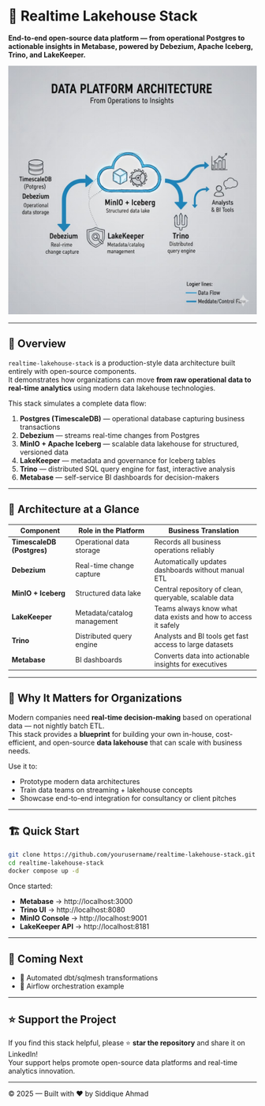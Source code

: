 # 🧊 Realtime Lakehouse Stack

**End-to-end open-source data platform — from operational Postgres to actionable insights in Metabase, powered by Debezium, Apache Iceberg, Trino, and LakeKeeper.**

![Architecture](docs/realtime-lakehouse-architecture.png)

---

## 🚀 Overview

`realtime-lakehouse-stack` is a production-style data architecture built entirely with open-source components.  
It demonstrates how organizations can move **from raw operational data to real-time analytics** using modern data lakehouse technologies.

This stack simulates a complete data flow:

1. **Postgres (TimescaleDB)** — operational database capturing business transactions
2. **Debezium** — streams real-time changes from Postgres
3. **MinIO + Apache Iceberg** — scalable data lakehouse for structured, versioned data
4. **LakeKeeper** — metadata and governance for Iceberg tables
5. **Trino** — distributed SQL query engine for fast, interactive analysis
6. **Metabase** — self-service BI dashboards for decision-makers

---

## 🧱 Architecture at a Glance

| Component | Role in the Platform | Business Translation |
|------------|----------------------|----------------------|
| **TimescaleDB (Postgres)** | Operational data storage | Records all business operations reliably |
| **Debezium** | Real-time change capture | Automatically updates dashboards without manual ETL |
| **MinIO + Iceberg** | Structured data lake | Central repository of clean, queryable, scalable data |
| **LakeKeeper** | Metadata/catalog management | Teams always know what data exists and how to access it safely |
| **Trino** | Distributed query engine | Analysts and BI tools get fast access to large datasets |
| **Metabase** | BI dashboards | Converts data into actionable insights for executives |

---

## 💼 Why It Matters for Organizations

Modern companies need **real-time decision-making** based on operational data — not nightly batch ETL.  
This stack provides a **blueprint** for building your own in-house, cost-efficient, and open-source **data lakehouse** that can scale with business needs.

Use it to:
- Prototype modern data architectures
- Train data teams on streaming + lakehouse concepts
- Showcase end-to-end integration for consultancy or client pitches

---

## 🏗️ Quick Start

```bash
git clone https://github.com/yourusername/realtime-lakehouse-stack.git
cd realtime-lakehouse-stack
docker compose up -d
```
Once started:

- **Metabase** → http://localhost:3000  
- **Trino UI** → http://localhost:8080  
- **MinIO Console** → http://localhost:9001  
- **LakeKeeper API** → http://localhost:8181  

---

## 🧩 Coming Next

- 🔄 Automated dbt/sqlmesh transformations  
- 🧪 Airflow orchestration example  

---

## ⭐ Support the Project

If you find this stack helpful, please ⭐ **star the repository** and share it on LinkedIn!  
Your support helps promote open-source data platforms and real-time analytics innovation.

---

© 2025 — Built with ❤️ by Siddique Ahmad